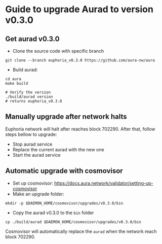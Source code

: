 # Guide to upgrade Aurad to version v0.3.0

## Get aurad v0.3.0

- Clone the source code with specific branch

```
git clone --branch euphoria_v0.3.0 https://github.com/aura-nw/aura
```

- Build aurad:
```
cd aura
make build

# Verify the version
./build/aurad version
# returns euphoria_v0.3.0
```

## Manually upgrade after network halts

Euphoria network will halt after reaches block 702290. After that, follow steps bellow to upgrade:
- Stop aurad service
- Replace the current aurad with the new one
- Start the aurad service

## Automatic upgrade with cosmovisor
- Set up cosmovisor: https://docs.aura.network/validator/setting-up-cosmovisor
- Make an upgrade folder:
```
mkdir -p $DAEMON_HOME/cosmovisor/upgrades/v0.3.0/bin
```
- Copy the aurad v0.3.0 to the `bin` folder
```
cp ./build/aurad $DAEMON_HOME/cosmovisor/upgrades/v0.3.0/bin
```

Cosmovisor will automatically replace the `aurad` when the network reach block 702290.
